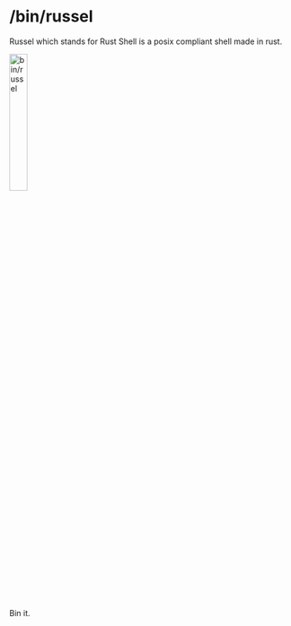 # /bin/russel
Russel which stands for Rust Shell is a posix compliant shell made in rust.

<img src="https://i.redd.it/gxyslwi5i0tb1.png" width="25%" alt="bin/russel">

Bin it.
